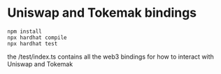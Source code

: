 # Uniswap and Tokemak bindings

```
npm install
npx hardhat compile
npx hardhat test
```

the /test/index.ts contains all the web3 bindings for how to interact with Uniswap and Tokemak